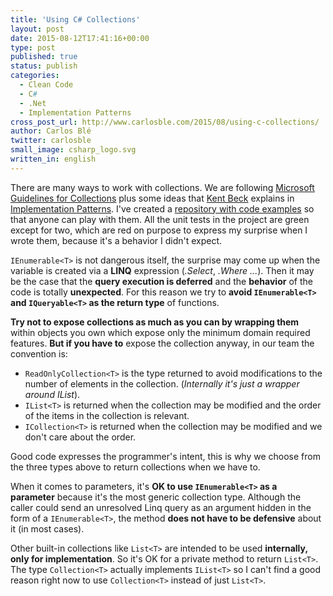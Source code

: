 ```yaml
---
title: 'Using C# Collections'
layout: post
date: 2015-08-12T17:41:16+00:00
type: post
published: true
status: publish
categories:
  - Clean Code
  - C#
  - .Net
  - Implementation Patterns
cross_post_url: http://www.carlosble.com/2015/08/using-c-collections/
author: Carlos Blé
twitter: carlosble
small_image: csharp_logo.svg
written_in: english
---
```


There are many ways to work with collections. We are following [Microsoft Guidelines for Collections](https://msdn.microsoft.com/en-us/library/dn169389(v=vs.110).aspx) plus some ideas that [Kent Beck](https://en.wikipedia.org/wiki/Kent_Beck) explains in [Implementation Patterns](http://www.amazon.com/Implementation-Patterns-Kent-Beck/dp/0321413091). I've created a [repository with code examples](https://bitbucket.org/carlosble/collections) so that anyone can play with them. All the unit tests in the project are green except for two, which are red on purpose to express my surprise when I wrote them, because it's a behavior I didn't expect.

`IEnumerable<T>` is not dangerous itself, the surprise may come up when the variable is created via a **LINQ** expression (_.Select_, _.Where ..._). Then it may be the case that the **query execution is deferred** and the **behavior** of the code is totally **unexpected**. For this reason we try to **avoid `IEnumerable<T>` and `IQueryable<T>` as the return type** of functions.

**Try not to expose collections as much as you can by wrapping them** within objects you own which expose only the minimum domain required features. **But if you have to** expose the collection anyway, in our team the convention is:

  * `ReadOnlyCollection<T>` is the type returned to avoid modifications to the number of elements in the collection. (_Internally it's just a wrapper around IList_).
  * `IList<T>` is returned when the collection may be modified and the order of the items in the collection is relevant.
  * `ICollection<T>` is returned when the collection may be modified and we don't care about the order.

Good code expresses the programmer's intent, this is why we choose from the three types above to return collections when we have to.

When it comes to parameters, it's **OK to use `IEnumerable<T>` as a parameter** because it's the most generic collection type. Although the caller could send an unresolved Linq query as an argument hidden in the form of a `IEnumerable<T>`, the method **does not have to be defensive** about it (in most cases).

Other built-in collections like `List<T>` are intended to be used **internally, only for implementation**. So it's OK for a private method to return `List<T>`. The type `Collection<T>` actually implements `IList<T>` so I can't find a good reason right now to use `Collection<T>` instead of just `List<T>`.
